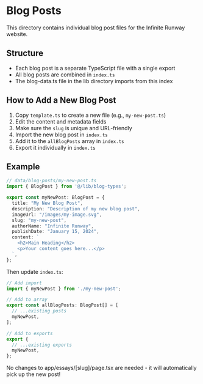 # Blog Posts

This directory contains individual blog post files for the Infinite Runway website.

## Structure

- Each blog post is a separate TypeScript file with a single export
- All blog posts are combined in `index.ts` 
- The blog-data.ts file in the lib directory imports from this index

## How to Add a New Blog Post

1. Copy `template.ts` to create a new file (e.g., `my-new-post.ts`)
2. Edit the content and metadata fields
3. Make sure the `slug` is unique and URL-friendly
4. Import the new blog post in `index.ts`
5. Add it to the `allBlogPosts` array in `index.ts`
6. Export it individually in `index.ts`

## Example

```typescript
// data/blog-posts/my-new-post.ts
import { BlogPost } from '@/lib/blog-types';

export const myNewPost: BlogPost = {
  title: "My New Blog Post",
  description: "Description of my new blog post",
  imageUrl: "/images/my-image.svg",
  slug: "my-new-post",
  authorName: "Infinite Runway",
  publishDate: "January 15, 2024",
  content: `
    <h2>Main Heading</h2>
    <p>Your content goes here...</p>
  `,
};
```

Then update `index.ts`:

```typescript
// Add import
import { myNewPost } from './my-new-post';

// Add to array
export const allBlogPosts: BlogPost[] = [
  // ...existing posts
  myNewPost,
];

// Add to exports
export {
  // ...existing exports
  myNewPost,
};
```

No changes to app/essays/[slug]/page.tsx are needed - it will automatically pick up the new post! 